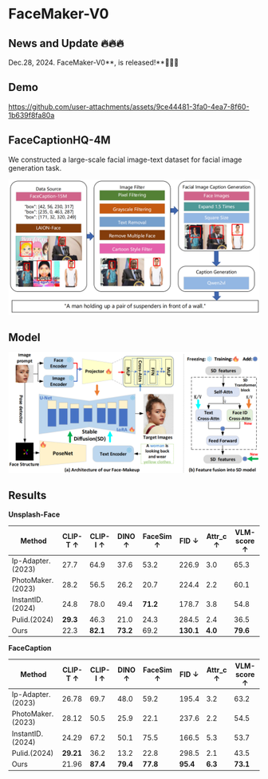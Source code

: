 # FaceMaker-V0

## News and Update 🔥🔥🔥

Dec.28, 2024. FaceMaker-V0**, is released!**👏👏👏

## Demo

https://github.com/user-attachments/assets/9ce44481-3fa0-4ea7-8f60-1b639f8fa80a

## FaceCaptionHQ-4M

We constructed a large-scale facial image-text dataset for facial image generation task.

[![facecaption](assets/facecaption.png)](https://huggingface.co/datasets/OpenFace-CQUPT/FaceCaption-15M)

## Model

![Model](assets/Model.png)

## Results
**Unsplash-Face**

| Method            | CLIP-T ↑ | CLIP-I ↑ | DINO ↑   | FaceSim ↑ | FID ↓     | Attr_c ↑ | VLM-score ↑ |
| ----------------- | -------- | -------- | -------- | --------- | --------- | -------- | ----------- |
| Ip-Adapter.(2023) | 27.7     | 64.9     | 37.6     | 53.2      | 226.9     | 3.0      | 65.3        |
| PhotoMaker.(2023) | 28.2     | 56.5     | 26.2     | 20.7      | 224.4     | 2.2      | 60.1        |
| InstantID.(2024)  | 24.8     | 78.0     | 49.4     | **71.2**  | 178.7     | 3.8      | 54.8        |
| Pulid.(2024)      | **29.3** | 46.3     | 21.0     | 24.3      | 284.5     | 2.4      | 36.5        |
| Ours              | 22.3     | **82.1** | **73.2** | 69.2      | **130.1** | **4.0**  | **79.6**    |

**FaceCaption**

| Method            | CLIP-T ↑  | CLIP-I ↑ | DINO ↑   | FaceSim ↑ | FID ↓    | Attr_c ↑ | VLM-score ↑ |
| ----------------- | --------- | -------- | -------- | --------- | -------- | -------- | ----------- |
| Ip-Adapter.(2023) | 26.78     | 69.7     | 48.0     | 59.2      | 195.4    | 3.2      | 63.2        |
| PhotoMaker.(2023) | 28.12     | 50.5     | 25.9     | 22.1      | 237.6    | 2.2      | 54.5        |
| InstantID.(2024)  | 24.29     | 67.2     | 50.1     | 75.5      | 166.5    | 5.3      | 53.7        |
| Pulid.(2024)      | **29.21** | 36.2     | 13.2     | 22.8      | 298.5    | 2.1      | 43.5        |
| Ours              | 21.96     | **87.4** | **79.4** | **77.8**  | **95.4** | **6.3**  | **73.1**    |